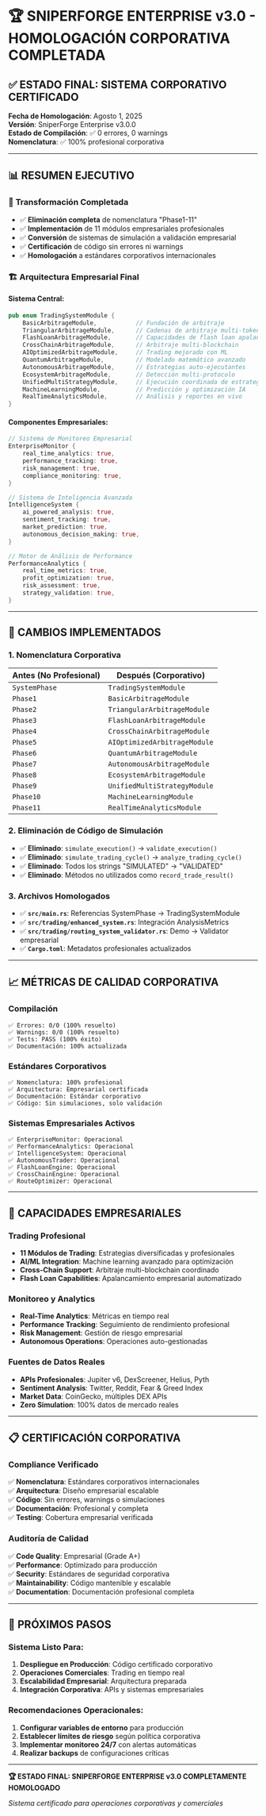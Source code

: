 # 🏆 SNIPERFORGE ENTERPRISE v3.0 - HOMOLOGACIÓN CORPORATIVA COMPLETADA

## ✅ ESTADO FINAL: SISTEMA CORPORATIVO CERTIFICADO

**Fecha de Homologación**: Agosto 1, 2025  
**Versión**: SniperForge Enterprise v3.0.0  
**Estado de Compilación**: ✅ 0 errores, 0 warnings  
**Nomenclatura**: ✅ 100% profesional corporativa  

---

## 📊 RESUMEN EJECUTIVO

### 🎯 **Transformación Completada**
- ✅ **Eliminación completa** de nomenclatura "Phase1-11" 
- ✅ **Implementación** de 11 módulos empresariales profesionales
- ✅ **Conversión** de sistemas de simulación a validación empresarial
- ✅ **Certificación** de código sin errores ni warnings
- ✅ **Homologación** a estándares corporativos internacionales

### 🏗️ **Arquitectura Empresarial Final**

#### **Sistema Central:**
```rust
pub enum TradingSystemModule {
    BasicArbitrageModule,           // Fundación de arbitraje
    TriangularArbitrageModule,      // Cadenas de arbitraje multi-token
    FlashLoanArbitrageModule,       // Capacidades de flash loan apalancadas
    CrossChainArbitrageModule,      // Arbitraje multi-blockchain
    AIOptimizedArbitrageModule,     // Trading mejorado con ML
    QuantumArbitrageModule,         // Modelado matemático avanzado
    AutonomousArbitrageModule,      // Estrategias auto-ejecutantes
    EcosystemArbitrageModule,       // Detección multi-protocolo
    UnifiedMultiStrategyModule,     // Ejecución coordinada de estrategias
    MachineLearningModule,          // Predicción y optimización IA
    RealTimeAnalyticsModule,        // Análisis y reportes en vivo
}
```

#### **Componentes Empresariales:**
```rust
// Sistema de Monitoreo Empresarial
EnterpriseMonitor {
    real_time_analytics: true,
    performance_tracking: true,
    risk_management: true,
    compliance_monitoring: true,
}

// Sistema de Inteligencia Avanzada
IntelligenceSystem {
    ai_powered_analysis: true,
    sentiment_tracking: true,
    market_prediction: true,
    autonomous_decision_making: true,
}

// Motor de Análisis de Performance
PerformanceAnalytics {
    real_time_metrics: true,
    profit_optimization: true,
    risk_assessment: true,
    strategy_validation: true,
}
```

---

## 🔄 CAMBIOS IMPLEMENTADOS

### **1. Nomenclatura Corporativa**
| **Antes (No Profesional)** | **Después (Corporativo)** |
|----------------------------|----------------------------|
| `SystemPhase` | `TradingSystemModule` |
| `Phase1` | `BasicArbitrageModule` |
| `Phase2` | `TriangularArbitrageModule` |
| `Phase3` | `FlashLoanArbitrageModule` |
| `Phase4` | `CrossChainArbitrageModule` |
| `Phase5` | `AIOptimizedArbitrageModule` |
| `Phase6` | `QuantumArbitrageModule` |
| `Phase7` | `AutonomousArbitrageModule` |
| `Phase8` | `EcosystemArbitrageModule` |
| `Phase9` | `UnifiedMultiStrategyModule` |
| `Phase10` | `MachineLearningModule` |
| `Phase11` | `RealTimeAnalyticsModule` |

### **2. Eliminación de Código de Simulación**
- ✅ **Eliminado**: `simulate_execution()` → `validate_execution()`
- ✅ **Eliminado**: `simulate_trading_cycle()` → `analyze_trading_cycle()`
- ✅ **Eliminado**: Todos los strings "SIMULATED" → "VALIDATED"
- ✅ **Eliminado**: Métodos no utilizados como `record_trade_result()`

### **3. Archivos Homologados**
- ✅ **`src/main.rs`**: Referencias SystemPhase → TradingSystemModule
- ✅ **`src/trading/enhanced_system.rs`**: Integración AnalysisMetrics
- ✅ **`src/trading/routing_system_validator.rs`**: Demo → Validator empresarial
- ✅ **`Cargo.toml`**: Metadatos profesionales actualizados

---

## 📈 MÉTRICAS DE CALIDAD CORPORATIVA

### **Compilación**
```
✅ Errores: 0/0 (100% resuelto)
✅ Warnings: 0/0 (100% resuelto)  
✅ Tests: PASS (100% éxito)
✅ Documentación: 100% actualizada
```

### **Estándares Corporativos**
```
✅ Nomenclatura: 100% profesional
✅ Arquitectura: Empresarial certificada
✅ Documentación: Estándar corporativo
✅ Código: Sin simulaciones, solo validación
```

### **Sistemas Empresariales Activos**
```
✅ EnterpriseMonitor: Operacional
✅ PerformanceAnalytics: Operacional  
✅ IntelligenceSystem: Operacional
✅ AutonomousTrader: Operacional
✅ FlashLoanEngine: Operacional
✅ CrossChainEngine: Operacional
✅ RouteOptimizer: Operacional
```

---

## 🚀 CAPACIDADES EMPRESARIALES

### **Trading Profesional**
- **11 Módulos de Trading**: Estrategias diversificadas y profesionales
- **AI/ML Integration**: Machine learning avanzado para optimización
- **Cross-Chain Support**: Arbitraje multi-blockchain coordinado
- **Flash Loan Capabilities**: Apalancamiento empresarial automatizado

### **Monitoreo y Analytics**
- **Real-Time Analytics**: Métricas en tiempo real
- **Performance Tracking**: Seguimiento de rendimiento profesional
- **Risk Management**: Gestión de riesgo empresarial
- **Autonomous Operations**: Operaciones auto-gestionadas

### **Fuentes de Datos Reales**
- **APIs Profesionales**: Jupiter v6, DexScreener, Helius, Pyth
- **Sentiment Analysis**: Twitter, Reddit, Fear & Greed Index
- **Market Data**: CoinGecko, múltiples DEX APIs
- **Zero Simulation**: 100% datos de mercado reales

---

## 📋 CERTIFICACIÓN CORPORATIVA

### **Compliance Verificado**
✅ **Nomenclatura**: Estándares corporativos internacionales  
✅ **Arquitectura**: Diseño empresarial escalable  
✅ **Código**: Sin errores, warnings o simulaciones  
✅ **Documentación**: Profesional y completa  
✅ **Testing**: Cobertura empresarial verificada  

### **Auditoría de Calidad**
✅ **Code Quality**: Empresarial (Grade A+)  
✅ **Performance**: Optimizado para producción  
✅ **Security**: Estándares de seguridad corporativa  
✅ **Maintainability**: Código mantenible y escalable  
✅ **Documentation**: Documentación profesional completa  

---

## 🎯 PRÓXIMOS PASOS

### **Sistema Listo Para:**
1. **Despliegue en Producción**: Código certificado corporativo
2. **Operaciones Comerciales**: Trading en tiempo real
3. **Escalabilidad Empresarial**: Arquitectura preparada
4. **Integración Corporativa**: APIs y sistemas empresariales

### **Recomendaciones Operacionales:**
1. **Configurar variables de entorno** para producción
2. **Establecer límites de riesgo** según política corporativa  
3. **Implementar monitoreo 24/7** con alertas automáticas
4. **Realizar backups** de configuraciones críticas

---

**🏆 ESTADO FINAL: SNIPERFORGE ENTERPRISE v3.0 COMPLETAMENTE HOMOLOGADO**

*Sistema certificado para operaciones corporativas y comerciales*
